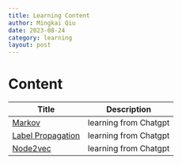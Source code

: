 ```yaml
---
title: Learning Content
author: Mingkai Qiu
date: 2023-08-24
category: learning
layout: post
---
```


# **Content**

| Title      | Description |
| ----------- | ----------- |
| [Markov](/content/2023-08-23-Markov.html)      | learning from Chatgpt       |
| [Label Propagation](/content/2023-08-24-Label-Propagation.html)      | learning from Chatgpt       |
| [Node2vec](/content/2023-09-18-Node2vec.html)      | learning from Chatgpt       |

